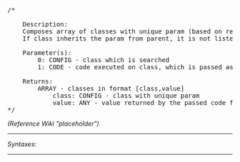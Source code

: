 <pre>/*

	Description:
	Composes array of classes with unique param (based on returned value of passed code).
	If class inherits the param from parent, it is not listed.
	
	Parameter(s):
		0: CONFIG - class which is searched
		1: CODE - code executed on class, which is passed as _this
	
	Returns:
		ARRAY - classes in format [class,value]
			class: CONFIG - class with unique param
			value: ANY - value returned by the passed code for the given class
*/</pre>

*(Reference Wiki "placeholder")*


---
*Syntaxes:*

<!-- [] call `BIS_fnc_uniqueClasses`; -->

---
